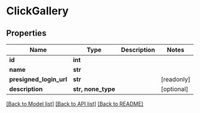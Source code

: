 # ClickGallery


## Properties

Name | Type | Description | Notes
------------ | ------------- | ------------- | -------------
**id** | **int** |  | 
**name** | **str** |  | 
**presigned_login_url** | **str** |  | [readonly] 
**description** | **str, none_type** |  | [optional] 

[[Back to Model list]](../README.md#models) [[Back to API list]](../README.md#api-endpoints) [[Back to README]](../README.md)


